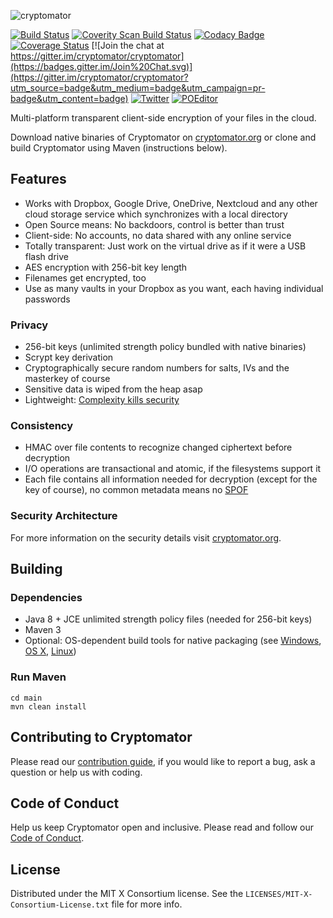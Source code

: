 ![cryptomator](cryptomator.png)

[![Build Status](https://travis-ci.org/cryptomator/cryptomator.svg?branch=master)](https://travis-ci.org/cryptomator/cryptomator)
[![Coverity Scan Build Status](https://scan.coverity.com/projects/cryptomator-cryptomator/badge.svg?flat=1)](https://scan.coverity.com/projects/cryptomator-cryptomator)
[![Codacy Badge](https://api.codacy.com/project/badge/Grade/2a0adf3cec6a4143b91035d3924178f1)](https://www.codacy.com/app/cryptomator/cryptomator?utm_source=github.com&amp;utm_medium=referral&amp;utm_content=cryptomator/cryptomator&amp;utm_campaign=Badge_Grade)
[![Coverage Status](https://coveralls.io/repos/github/cryptomator/cryptomator/badge.svg?branch=master)](https://coveralls.io/github/cryptomator/cryptomator?branch=master)
[![Join the chat at https://gitter.im/cryptomator/cryptomator](https://badges.gitter.im/Join%20Chat.svg)](https://gitter.im/cryptomator/cryptomator?utm_source=badge&utm_medium=badge&utm_campaign=pr-badge&utm_content=badge)
[![Twitter](https://img.shields.io/badge/twitter-@Cryptomator-blue.svg?style=flat)](http://twitter.com/Cryptomator)
[![POEditor](https://img.shields.io/badge/POEditor-Help%20Translate-blue.svg?style=flat)](https://poeditor.com/join/project/bHwbvJmx0E)

Multi-platform transparent client-side encryption of your files in the cloud.

Download native binaries of Cryptomator on [cryptomator.org](https://cryptomator.org/) or clone and build Cryptomator using Maven (instructions below).

## Features

- Works with Dropbox, Google Drive, OneDrive, Nextcloud and any other cloud storage service which synchronizes with a local directory
- Open Source means: No backdoors, control is better than trust
- Client-side: No accounts, no data shared with any online service
- Totally transparent: Just work on the virtual drive as if it were a USB flash drive
- AES encryption with 256-bit key length
- Filenames get encrypted, too
- Use as many vaults in your Dropbox as you want, each having individual passwords

### Privacy

- 256-bit keys (unlimited strength policy bundled with native binaries)
- Scrypt key derivation
- Cryptographically secure random numbers for salts, IVs and the masterkey of course
- Sensitive data is wiped from the heap asap
- Lightweight: [Complexity kills security](https://www.schneier.com/essays/archives/1999/11/a_plea_for_simplicit.html)

### Consistency

- HMAC over file contents to recognize changed ciphertext before decryption
- I/O operations are transactional and atomic, if the filesystems support it
- Each file contains all information needed for decryption (except for the key of course), no common metadata means no [SPOF](http://en.wikipedia.org/wiki/Single_point_of_failure)

### Security Architecture

For more information on the security details visit [cryptomator.org](https://cryptomator.org/architecture/).

## Building

### Dependencies

* Java 8 + JCE unlimited strength policy files (needed for 256-bit keys)
* Maven 3
* Optional: OS-dependent build tools for native packaging (see [Windows](https://github.com/cryptomator/cryptomator-win), [OS X](https://github.com/cryptomator/cryptomator-osx), [Linux](https://github.com/cryptomator/builder-containers))

### Run Maven

```
cd main
mvn clean install
```

## Contributing to Cryptomator

Please read our [contribution guide](https://github.com/cryptomator/cryptomator/blob/master/CONTRIBUTING.md), if you would like to report a bug, ask a question or help us with coding.

## Code of Conduct

Help us keep Cryptomator open and inclusive. Please read and follow our [Code of Conduct](https://github.com/cryptomator/cryptomator/blob/master/CODE_OF_CONDUCT.md).

## License

Distributed under the MIT X Consortium license. See the `LICENSES/MIT-X-Consortium-License.txt` file for more info.
